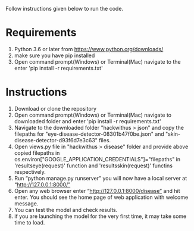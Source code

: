 Follow instructions given below to run the code.

# Requirements
1. Python 3.6 or later from https://www.python.org/downloads/ 
2. make sure you have pip installed
3. Open command prompt(Windows) or Terminal(Mac) navigate to the  enter 'pip install -r requirements.txt'


# Instructions
1. Download or clone the repository
2. Open command prompt(Windows) or Terminal(Mac) navigate to downloaded folder and enter 'pip install -r requirements.txt'
3. Navigate to the downloaded folder "hackwithus > json" and copy the filepaths for "eye-disease-detector-08301b47f0be.json" and "skin-disease-detector-d93f6d7e3c63" files.
4. Open views.py file in "hackwithus > disease" folder and provide above copied filepaths in os.environ["GOOGLE_APPLICATION_CREDENTIALS"]="filepaths" in 'resultseye(request)' function and 'resultsskin(request)' functins respectively.
5. Run “python manage.py runserver” you will now have a local server at “http://127.0.0.1:8000/”
6. Open any web browser enter “http://127.0.0.1:8000/disease” and hit enter. You should see the home page of web application with welcome message.
7. You can test the model and check results.
8. if you are launching the model for the very first time, it may take some time to load.
